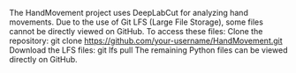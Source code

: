 The HandMovement project uses DeepLabCut for analyzing hand movements. Due to the use of Git LFS (Large File Storage), some files cannot be directly viewed on GitHub. To access these files:
Clone the repository: git clone https://github.com/your-username/HandMovement.git
Download the LFS files: git lfs pull
The remaining Python files can be viewed directly on GitHub.
